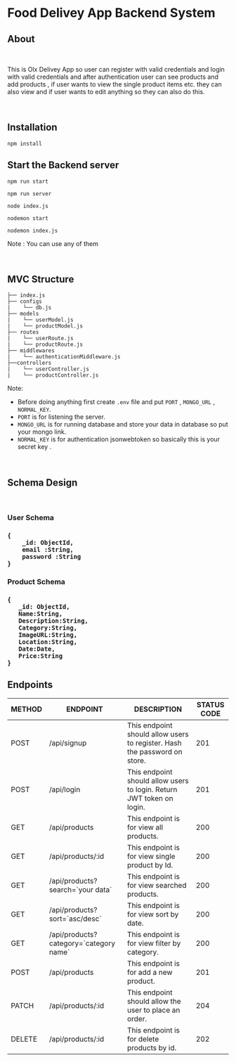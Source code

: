 # Food Delivey App Backend System

## About

<br>

This is Olx Delivey App so user can register with valid credentials and login with valid credentials and after authentication user can see products and add products ,  if user wants to view the single product items etc. they can also view and if user wants to edit anything so they can also do this.

<br>

## Installation

```
npm install
```

## Start the Backend server 

```
npm run start

npm run server

node index.js

nodemon start

nodemon index.js
```

Note : You can use any of them 

<br>

##  MVC Structure

```
├── index.js
├── configs
|    └── db.js
├── models
|    └── userModel.js
|    └── productModel.js
├── routes
|    └── userRoute.js
|    └── productRoute.js
├── middlewares
|    └── authenticationMiddleware.js
├──controllers
|    └── userController.js
|    └── productController.js
```

Note: 

- Before doing anything first create `.env` file and put `PORT` , `MONGO_URL` , `NORMAL_KEY`.
- `PORT` is for listening the server.
- `MONGO_URL` is for running database and store your data in database so put your mongo link.
- `NORMAL_KEY` is for authentication jsonwebtoken so basically this is your secret key .

<br>

## Schema Design

<br>

<h3><strong>User Schema</strong><h3>

```
{
    _id: ObjectId,
    email :String,
    password :String
}
```

<h3><strong>Product Schema</strong><h3>

```
{
   _id: ObjectId,
   Name:String,
   Description:String,
   Category:String,
   ImageURL:String,
   Location:String,
   Date:Date,
   Price:String
}
```

## Endpoints

<table>
    <thead>
        <tr>
            <th>METHOD</th>
            <th>ENDPOINT</th>
            <th>DESCRIPTION</th>
            <th>STATUS CODE</th>
        </tr>
    </thead>
    <tbody>
        <tr>
            <td>POST</td>
            <td>/api/signup</td>
            <td>This endpoint should allow users to register. Hash the password on store.</td>
            <td>201</td>
        </tr>
        <tr>
            <td>POST</td>
            <td>/api/login</td>
            <td>This endpoint should allow users to login. Return JWT token on login.</td>
            <td>201</td>
        </tr>
        <tr>
            <td>GET</td>
            <td>/api/products</td>
            <td>This endpoint is for view all products.</td>
            <td>200</td>
        </tr>
        <tr>
            <td>GET</td>
            <td>/api/products/:id</td>
            <td>This endpoint is for view single product by Id.</td>
            <td>200</td>
        </tr>
        <tr>
            <td>GET</td>
            <td>/api/products?search=`your data`</td>
            <td>This endpoint is for view searched products.</td>
            <td>200</td>
        </tr>
        <tr>
            <td>GET</td>
            <td>/api/products?sort=`asc/desc`</td>
            <td>This endpoint is for view sort by date.</td>
            <td>200</td>
        </tr>
        <tr>
            <td>GET</td>
            <td>/api/products?category=`category name`</td>
            <td>This endpoint is for view filter by category.</td>
            <td>200</td>
        </tr>
        <tr>
            <td>POST</td>
            <td>/api/products</td>
            <td>This endpoint is for add a new product.</td>
            <td>201</td>
        </tr>
        <tr>
            <td>PATCH</td>
            <td>/api/products/:id</td>
            <td>This endpoint should allow the user to place an order.</td>
            <td>204</td>
        </tr>
        <tr>
            <td>DELETE</td>
            <td>/api/products/:id</td>
            <td>This endpoint is for delete products by id.</td>
            <td>202</td>
        </tr>
    </tbody>
</table>




